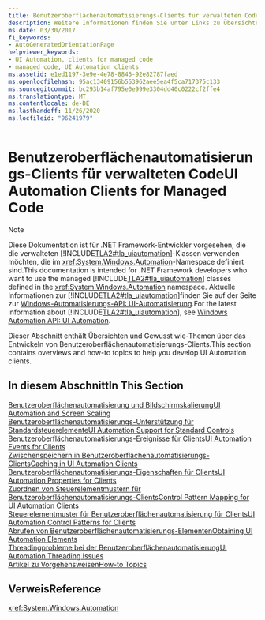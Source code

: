 ```yaml
---
title: Benutzeroberflächenautomatisierungs-Clients für verwalteten Code
description: Weitere Informationen finden Sie unter Links zu Übersichten und Themen zur Vorgehensweise bei der Entwicklung von Benutzeroberflächenautomatisierungs-Clients mit verwaltetem Code.
ms.date: 03/30/2017
f1_keywords:
- AutoGeneratedOrientationPage
helpviewer_keywords:
- UI Automation, clients for managed code
- managed code, UI Automation clients
ms.assetid: e1ed1197-3e9e-4e78-8845-92e82787faed
ms.openlocfilehash: 95ac13409156b553962aee5ea4f5ca717375c133
ms.sourcegitcommit: bc293b14af795e0e999e3304dd40c0222cf2ffe4
ms.translationtype: MT
ms.contentlocale: de-DE
ms.lasthandoff: 11/26/2020
ms.locfileid: "96241979"
---
```

# <a name="ui-automation-clients-for-managed-code"></a><span data-ttu-id="02b01-103">Benutzeroberflächenautomatisierungs-Clients für verwalteten Code</span><span class="sxs-lookup"><span data-stu-id="02b01-103">UI Automation Clients for Managed Code</span></span>

> [!NOTE]
> <span data-ttu-id="02b01-104">Diese Dokumentation ist für .NET Framework-Entwickler vorgesehen, die die verwalteten [!INCLUDE[TLA2#tla_uiautomation](../../../includes/tla2sharptla-uiautomation-md.md)]-Klassen verwenden möchten, die im <xref:System.Windows.Automation>-Namespace definiert sind.</span><span class="sxs-lookup"><span data-stu-id="02b01-104">This documentation is intended for .NET Framework developers who want to use the managed [!INCLUDE[TLA2#tla_uiautomation](../../../includes/tla2sharptla-uiautomation-md.md)] classes defined in the <xref:System.Windows.Automation> namespace.</span></span> <span data-ttu-id="02b01-105">Aktuelle Informationen zur [!INCLUDE[TLA2#tla_uiautomation](../../../includes/tla2sharptla-uiautomation-md.md)]finden Sie auf der Seite zur [Windows-Automatisierungs-API: UI-Automatisierung](/windows/win32/winauto/entry-uiauto-win32).</span><span class="sxs-lookup"><span data-stu-id="02b01-105">For the latest information about [!INCLUDE[TLA2#tla_uiautomation](../../../includes/tla2sharptla-uiautomation-md.md)], see [Windows Automation API: UI Automation](/windows/win32/winauto/entry-uiauto-win32).</span></span>  
  
 <span data-ttu-id="02b01-106">Dieser Abschnitt enthält Übersichten und Gewusst wie-Themen über das Entwickeln von Benutzeroberflächenautomatisierungs-Clients.</span><span class="sxs-lookup"><span data-stu-id="02b01-106">This section contains overviews and how-to topics to help you develop UI Automation clients.</span></span>  
  
## <a name="in-this-section"></a><span data-ttu-id="02b01-107">In diesem Abschnitt</span><span class="sxs-lookup"><span data-stu-id="02b01-107">In This Section</span></span>  

 [<span data-ttu-id="02b01-108">Benutzeroberflächenautomatisierung und Bildschirmskalierung</span><span class="sxs-lookup"><span data-stu-id="02b01-108">UI Automation and Screen Scaling</span></span>](ui-automation-and-screen-scaling.md)  
 [<span data-ttu-id="02b01-109">Benutzeroberflächenautomatisierungs-Unterstützung für Standardsteuerelemente</span><span class="sxs-lookup"><span data-stu-id="02b01-109">UI Automation Support for Standard Controls</span></span>](ui-automation-support-for-standard-controls.md)  
 [<span data-ttu-id="02b01-110">Benutzeroberflächenautomatisierungs-Ereignisse für Clients</span><span class="sxs-lookup"><span data-stu-id="02b01-110">UI Automation Events for Clients</span></span>](ui-automation-events-for-clients.md)  
 [<span data-ttu-id="02b01-111">Zwischenspeichern in Benutzeroberflächenautomatisierungs-Clients</span><span class="sxs-lookup"><span data-stu-id="02b01-111">Caching in UI Automation Clients</span></span>](caching-in-ui-automation-clients.md)  
 [<span data-ttu-id="02b01-112">Benutzeroberflächenautomatisierungs-Eigenschaften für Clients</span><span class="sxs-lookup"><span data-stu-id="02b01-112">UI Automation Properties for Clients</span></span>](ui-automation-properties-for-clients.md)  
 [<span data-ttu-id="02b01-113">Zuordnen von Steuerelementmustern für Benutzeroberflächenautomatisierungs-Clients</span><span class="sxs-lookup"><span data-stu-id="02b01-113">Control Pattern Mapping for UI Automation Clients</span></span>](control-pattern-mapping-for-ui-automation-clients.md)  
 [<span data-ttu-id="02b01-114">Steuerelementmuster für Benutzeroberflächenautomatisierung für Clients</span><span class="sxs-lookup"><span data-stu-id="02b01-114">UI Automation Control Patterns for Clients</span></span>](ui-automation-control-patterns-for-clients.md)  
 [<span data-ttu-id="02b01-115">Abrufen von Benutzeroberflächenautomatisierungs-Elementen</span><span class="sxs-lookup"><span data-stu-id="02b01-115">Obtaining UI Automation Elements</span></span>](obtaining-ui-automation-elements.md)  
 [<span data-ttu-id="02b01-116">Threadingprobleme bei der Benutzeroberflächenautomatisierung</span><span class="sxs-lookup"><span data-stu-id="02b01-116">UI Automation Threading Issues</span></span>](ui-automation-threading-issues.md)  
 [<span data-ttu-id="02b01-117">Artikel zu Vorgehensweisen</span><span class="sxs-lookup"><span data-stu-id="02b01-117">How-to Topics</span></span>](ui-automation-clients-for-managed-code-how-to-topics.md)  
  
## <a name="reference"></a><span data-ttu-id="02b01-118">Verweis</span><span class="sxs-lookup"><span data-stu-id="02b01-118">Reference</span></span>  

 <xref:System.Windows.Automation>
